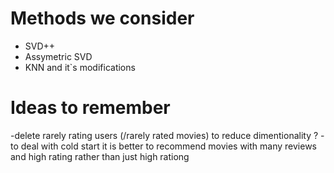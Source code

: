 # Methods we consider

- SVD++
- Assymetric SVD
- KNN and it`s modifications


# Ideas to remember

-delete rarely rating users (/rarely rated movies) to reduce dimentionality ? 
-to deal with cold start it is better to recommend movies with many reviews and high rating rather than just high rationg
